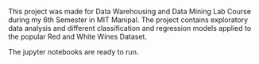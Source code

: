 This project was made for Data Warehousing and Data Mining Lab Course during my 6th Semester in MIT Manipal. 
The project contains exploratory data analysis and different classification and regression models applied to the popular Red and White Wines Dataset.


The jupyter notebooks are ready to run.
